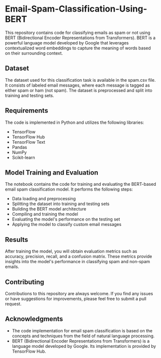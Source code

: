 # Email-Spam-Classification-Using-BERT

This repository contains code for classifying emails as spam or not using BERT (Bidirectional Encoder Representations from Transformers). BERT is a powerful language model developed by Google that leverages contextualized word embeddings to capture the meaning of words based on their surrounding context.

## Dataset

The dataset used for this classification task is available in the spam.csv file. It consists of labeled email messages, where each message is tagged as either spam or ham (not spam). The dataset is preprocessed and split into training and testing sets.

## Requirements

The code is implemented in Python and utilizes the following libraries:

- TensorFlow
- TensorFlow Hub
- TensorFlow Text
- Pandas
- NumPy
- Scikit-learn

## Model Training and Evaluation

The notebook contains the code for training and evaluating the BERT-based email spam classification model. It performs the following steps:

- Data loading and preprocessing
- Splitting the dataset into training and testing sets
- Building the BERT model architecture
- Compiling and training the model
- Evaluating the model's performance on the testing set
- Applying the model to classify custom email messages

## Results

After training the model, you will obtain evaluation metrics such as accuracy, precision, recall, and a confusion matrix. These metrics provide insights into the model's performance in classifying spam and non-spam emails.

## Contributing

Contributions to this repository are always welcome. If you find any issues or have suggestions for improvements, please feel free to submit a pull request.

## Acknowledgments

- The code implementation for email spam classification is based on the concepts and techniques from the field of natural language processing.
- BERT (Bidirectional Encoder Representations from Transformers) is a language model developed by Google. Its implementation is provided by TensorFlow Hub.
